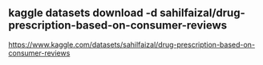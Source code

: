 kaggle datasets download -d sahilfaizal/drug-prescription-based-on-consumer-reviews
----------------------------------------------
https://www.kaggle.com/datasets/sahilfaizal/drug-prescription-based-on-consumer-reviews

